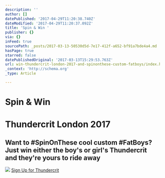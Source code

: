 ```yaml
---
description: ''
author: []
datePublished: '2017-04-29T11:20:38.740Z'
dateModified: '2017-04-29T11:20:37.092Z'
title: 'Spin & Win '
publisher: {}
via: {}
inFeed: true
sourcePath: _posts/2017-03-13-50530d5d-7e17-412f-a652-bf91a7bde4a4.md
hasPage: true
starred: false
datePublishedOriginal: '2017-03-13T15:29:53.763Z'
url: win-thundercrit-london-2017-and-spinonthese-custom-fatboys/index.html
_context: 'http://schema.org'
_type: Article

---
```

# Spin & Win 

# Thundercrit London 2017

## Want to \#SpinOnThese cool custom \#FatBoys? Just win either the boy's or girl's Thundercrit and they're yours to ride away
![](https://the-grid-user-content.s3-us-west-2.amazonaws.com/d587b32d-1fb5-4c77-9a4f-fd1849b0d9e7.jpg)
[Sign Up for Thundercrit][0]

[0]: http://thundercr.it/